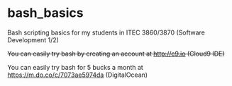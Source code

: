 bash_basics
===========

Bash scripting basics for my students in ITEC 3860/3870 (Software Development 1/2)

<strike>You can easily try bash by creating an account at http://c9.io (Cloud9 IDE)</strike>

You can easily try bash for 5 bucks a month at https://m.do.co/c/7073ae5974da (DigitalOcean) 
